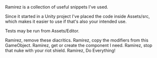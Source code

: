 Ramirez is a collection of useful snippets I've used.

Since it started in a Unity project I've placed the code inside Assets/src,
which makes it easier to use if that's also your intended use.

Tests may be run from Assets/Editor.

Ramirez, remove these diacritics.
Ramirez, copy the modifiers from this GameObject.
Ramirez, get or create the component I need.
Ramirez, stop that nuke with your riot shield.
Ramirez, Do Everything!
